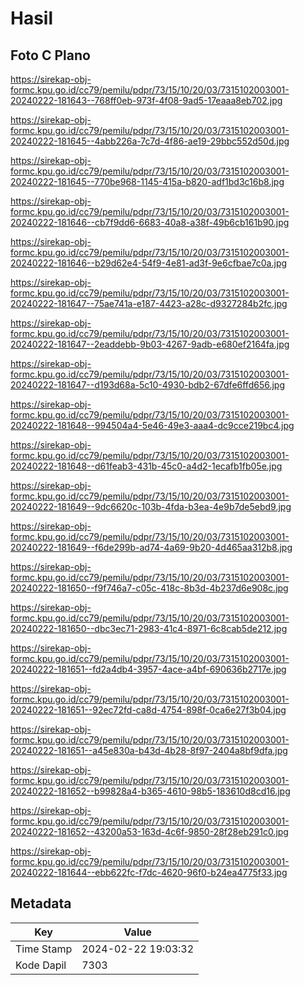 # Hasil

## Foto C Plano

https://sirekap-obj-formc.kpu.go.id/cc79/pemilu/pdpr/73/15/10/20/03/7315102003001-20240222-181643--768ff0eb-973f-4f08-9ad5-17eaaa8eb702.jpg

https://sirekap-obj-formc.kpu.go.id/cc79/pemilu/pdpr/73/15/10/20/03/7315102003001-20240222-181645--4abb226a-7c7d-4f86-ae19-29bbc552d50d.jpg

https://sirekap-obj-formc.kpu.go.id/cc79/pemilu/pdpr/73/15/10/20/03/7315102003001-20240222-181645--770be968-1145-415a-b820-adf1bd3c16b8.jpg

https://sirekap-obj-formc.kpu.go.id/cc79/pemilu/pdpr/73/15/10/20/03/7315102003001-20240222-181646--cb7f9dd6-6683-40a8-a38f-49b6cb161b90.jpg

https://sirekap-obj-formc.kpu.go.id/cc79/pemilu/pdpr/73/15/10/20/03/7315102003001-20240222-181646--b29d62e4-54f9-4e81-ad3f-9e6cfbae7c0a.jpg

https://sirekap-obj-formc.kpu.go.id/cc79/pemilu/pdpr/73/15/10/20/03/7315102003001-20240222-181647--75ae741a-e187-4423-a28c-d9327284b2fc.jpg

https://sirekap-obj-formc.kpu.go.id/cc79/pemilu/pdpr/73/15/10/20/03/7315102003001-20240222-181647--2eaddebb-9b03-4267-9adb-e680ef2164fa.jpg

https://sirekap-obj-formc.kpu.go.id/cc79/pemilu/pdpr/73/15/10/20/03/7315102003001-20240222-181647--d193d68a-5c10-4930-bdb2-67dfe6ffd656.jpg

https://sirekap-obj-formc.kpu.go.id/cc79/pemilu/pdpr/73/15/10/20/03/7315102003001-20240222-181648--994504a4-5e46-49e3-aaa4-dc9cce219bc4.jpg

https://sirekap-obj-formc.kpu.go.id/cc79/pemilu/pdpr/73/15/10/20/03/7315102003001-20240222-181648--d61feab3-431b-45c0-a4d2-1ecafb1fb05e.jpg

https://sirekap-obj-formc.kpu.go.id/cc79/pemilu/pdpr/73/15/10/20/03/7315102003001-20240222-181649--9dc6620c-103b-4fda-b3ea-4e9b7de5ebd9.jpg

https://sirekap-obj-formc.kpu.go.id/cc79/pemilu/pdpr/73/15/10/20/03/7315102003001-20240222-181649--f6de299b-ad74-4a69-9b20-4d465aa312b8.jpg

https://sirekap-obj-formc.kpu.go.id/cc79/pemilu/pdpr/73/15/10/20/03/7315102003001-20240222-181650--f9f746a7-c05c-418c-8b3d-4b237d6e908c.jpg

https://sirekap-obj-formc.kpu.go.id/cc79/pemilu/pdpr/73/15/10/20/03/7315102003001-20240222-181650--dbc3ec71-2983-41c4-8971-6c8cab5de212.jpg

https://sirekap-obj-formc.kpu.go.id/cc79/pemilu/pdpr/73/15/10/20/03/7315102003001-20240222-181651--fd2a4db4-3957-4ace-a4bf-690636b2717e.jpg

https://sirekap-obj-formc.kpu.go.id/cc79/pemilu/pdpr/73/15/10/20/03/7315102003001-20240222-181651--92ec72fd-ca8d-4754-898f-0ca6e27f3b04.jpg

https://sirekap-obj-formc.kpu.go.id/cc79/pemilu/pdpr/73/15/10/20/03/7315102003001-20240222-181651--a45e830a-b43d-4b28-8f97-2404a8bf9dfa.jpg

https://sirekap-obj-formc.kpu.go.id/cc79/pemilu/pdpr/73/15/10/20/03/7315102003001-20240222-181652--b99828a4-b365-4610-98b5-183610d8cd16.jpg

https://sirekap-obj-formc.kpu.go.id/cc79/pemilu/pdpr/73/15/10/20/03/7315102003001-20240222-181652--43200a53-163d-4c6f-9850-28f28eb291c0.jpg

https://sirekap-obj-formc.kpu.go.id/cc79/pemilu/pdpr/73/15/10/20/03/7315102003001-20240222-181644--ebb622fc-f7dc-4620-96f0-b24ea4775f33.jpg


## Metadata

| Key        | Value               |
| ---------- | ------------------- |
| Time Stamp | 2024-02-22 19:03:32 |
| Kode Dapil | 7303                |




